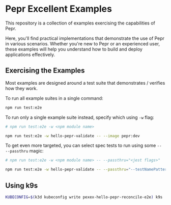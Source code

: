 # Pepr Excellent Examples

This repository is a collection of examples exercising the capabilities of Pepr.

Here, you'll find practical implementations that demonstrate the use of Pepr in various scenarios. Whether you're new to Pepr or an experienced user, these examples will help you understand how to build and deploy applications effectively.

## Exercising the Examples

Most examples are designed around a test suite that demonstrates / verifies how they work.

To run all example suites in a single command:

```sh
npm run test:e2e
```

To run only a single example suite instead, specify which using `-w` flag:

```sh
# npm run test:e2e -w <npm module name>

npm run test:e2e -w hello-pepr-validate -- --image pepr:dev
```

To get even more targeted, you can select spec tests to run using some `-- --passthru` magic:

```sh
# npm run test:e2e -w <npm module name> -- --passthru="<jest flags>"

npm run test:e2e -w hello-pepr-validate -- --passthru="--testNamePattern='validate creates'"
```

## Using k9s

```sh
KUBECONFIG=$(k3d kubeconfig write pexex-hello-pepr-reconcile-e2e) k9s
``` 
